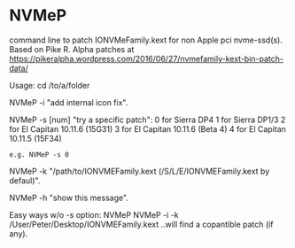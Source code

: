 # NVMeP
command line to patch IONVMeFamily.kext for non Apple pci nvme-ssd(s). Based on Pike R. Alpha patches at https://pikeralpha.wordpress.com/2016/06/27/nvmefamily-kext-bin-patch-data/

Usage:
cd /to/a/folder

NVMeP -i "add internal icon fix".

NVMeP -s [num] "try a specific patch":
	0 for Sierra DP4
	1 for Sierra DP1/3
	2 for El Capitan 10.11.6 (15G31)
	3 for El Capitan 10.11.6 (Beta 4)
	4 for El Capitan 10.11.5 (15F34)

	e.g. NVMeP -s 0

NVMeP -k "/path/to/IONVMEFamily.kext (/S/L/E/IONVMEFamily.kext by defaul)".

NVMeP -h "show this message".

Easy ways w/o -s option:
	NVMeP
	NVMeP -i -k /User/Peter/Desktop/IONVMEFamily.kext
	..will find a copantible patch (if any).
